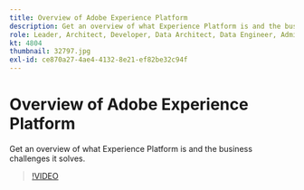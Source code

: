 ```yaml
---
title: Overview of Adobe Experience Platform
description: Get an overview of what Experience Platform is and the business challenges it solves.
role: Leader, Architect, Developer, Data Architect, Data Engineer, Admin, User
kt: 4804
thumbnail: 32797.jpg
exl-id: ce870a27-4ae4-4132-8e21-ef82be32c94f
---
```

# Overview of Adobe Experience Platform

Get an overview of what Experience Platform is and the business challenges it solves.

>[!VIDEO](https://video.tv.adobe.com/v/32797?quality=12&learn=on)


